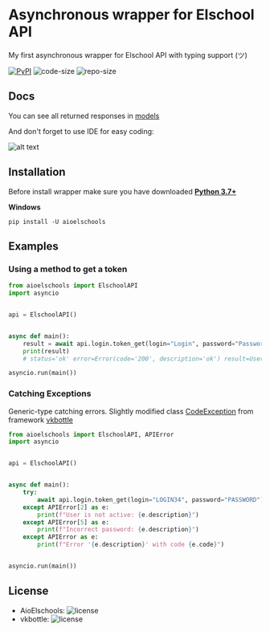# Asynchronous wrapper for Elschool API
My first asynchronous wrapper for Elschool API with typing support (ツ)

[![PyPI](https://img.shields.io/pypi/v/aioelschools)](https://pypi.org/project/aioelschools/)
![code-size](https://img.shields.io/github/languages/code-size/iamarturr/aioelschools)
![repo-size](https://img.shields.io/github/repo-size/iamarturr/aioelschools)


## Docs
You can see all returned responses in [models](https://github.com/iamarturr/aioelschool/blob/main/aioelschools/models/models.py)

And don't forget to use IDE for easy coding:

![alt text](https://raw.githubusercontent.com/iamarturr/aioelschool/main/image/1.jpg)

## Installation
Before install wrapper make sure you have downloaded [**Python 3.7+**](https://www.python.org/downloads/)

**Windows**

    pip install -U aioelschools
    

## Examples

### Using a method to get a token

```python
from aioelschools import ElschoolAPI
import asyncio


api = ElschoolAPI()


async def main():
    result = await api.login.token_get(login="Login", password="Password")
    print(result)
    # status='ok' error=Error(code='200', description='ok') result=UsersFull(Id=12345, Login='Login', Password='', Email='', INN='', SNILS='', BornDate='01/01/22 12:00:00 AM', Photo='', FirstName='Firstname', LastName='Lastname', MiddleName='Middlename', Token='eyJhbGciOiEFUzI1ertNiIsIneReegJ9.eyJ1c2VySWQiOiIywfwfc2MjgzIiwiY2hpbGRettetegjI3NjI4MyIsImRlcGFydG1lbnRMaXN0IjoiMTYwMzY0IiwibmJmIjoxNjUzNTkxNjAwLCJleHAiOjE2NTQ0NTU2MDAsImlhdCI6MTY1MFENIOniqfejoiY29ycC5icnNjLnJ1In0.oeqgingqpiqgieiqgeipnqgeip', Roles=[UsersRoles(Id=1234, RoleId=8, UserId=12345, RoleName='Учащийся', EntityType='Department', EntityName='EntityName', ChildId=None)])

asyncio.run(main())

```

### Catching Exceptions
Generic-type catching errors. Slightly modified class [CodeException](https://github.com/vkbottle/vkbottle/blob/77cf27c082d5da1aec4252e968bae712b633ce98/docs/low-level/exception_handling/code-exception.md) from framework [vkbottle](https://github.com/vkbottle/vkbottle/)

```python
from aioelschools import ElschoolAPI, APIError
import asyncio


api = ElschoolAPI()


async def main():
    try:
        await api.login.token_get(login="LOGIN34", password="PASSWORD")
    except APIError[2] as e:
        print(f"User is not active: {e.description}")
    except APIError[5] as e:
        print(f"Incorrect password: {e.description}")
    except APIError as e:
        print(f"Error '{e.description}' with code {e.code}")


asyncio.run(main())
```

## License
* AioElschools: ![license](https://img.shields.io/github/license/iamarturr/aioelschools)
* vkbottle: ![license](https://img.shields.io/github/license/vkbottle/vkbottle)
